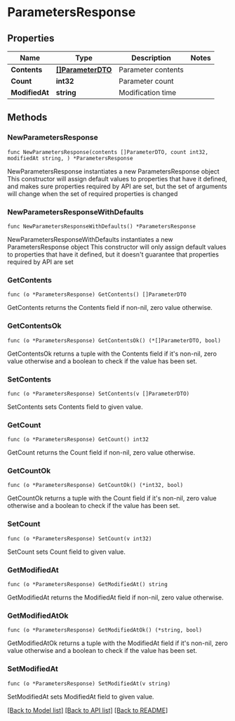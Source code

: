 # ParametersResponse

## Properties

Name | Type | Description | Notes
------------ | ------------- | ------------- | -------------
**Contents** | [**[]ParameterDTO**](ParameterDTO.md) | Parameter contents | 
**Count** | **int32** | Parameter count | 
**ModifiedAt** | **string** | Modification time | 

## Methods

### NewParametersResponse

`func NewParametersResponse(contents []ParameterDTO, count int32, modifiedAt string, ) *ParametersResponse`

NewParametersResponse instantiates a new ParametersResponse object
This constructor will assign default values to properties that have it defined,
and makes sure properties required by API are set, but the set of arguments
will change when the set of required properties is changed

### NewParametersResponseWithDefaults

`func NewParametersResponseWithDefaults() *ParametersResponse`

NewParametersResponseWithDefaults instantiates a new ParametersResponse object
This constructor will only assign default values to properties that have it defined,
but it doesn't guarantee that properties required by API are set

### GetContents

`func (o *ParametersResponse) GetContents() []ParameterDTO`

GetContents returns the Contents field if non-nil, zero value otherwise.

### GetContentsOk

`func (o *ParametersResponse) GetContentsOk() (*[]ParameterDTO, bool)`

GetContentsOk returns a tuple with the Contents field if it's non-nil, zero value otherwise
and a boolean to check if the value has been set.

### SetContents

`func (o *ParametersResponse) SetContents(v []ParameterDTO)`

SetContents sets Contents field to given value.


### GetCount

`func (o *ParametersResponse) GetCount() int32`

GetCount returns the Count field if non-nil, zero value otherwise.

### GetCountOk

`func (o *ParametersResponse) GetCountOk() (*int32, bool)`

GetCountOk returns a tuple with the Count field if it's non-nil, zero value otherwise
and a boolean to check if the value has been set.

### SetCount

`func (o *ParametersResponse) SetCount(v int32)`

SetCount sets Count field to given value.


### GetModifiedAt

`func (o *ParametersResponse) GetModifiedAt() string`

GetModifiedAt returns the ModifiedAt field if non-nil, zero value otherwise.

### GetModifiedAtOk

`func (o *ParametersResponse) GetModifiedAtOk() (*string, bool)`

GetModifiedAtOk returns a tuple with the ModifiedAt field if it's non-nil, zero value otherwise
and a boolean to check if the value has been set.

### SetModifiedAt

`func (o *ParametersResponse) SetModifiedAt(v string)`

SetModifiedAt sets ModifiedAt field to given value.



[[Back to Model list]](../README.md#documentation-for-models) [[Back to API list]](../README.md#documentation-for-api-endpoints) [[Back to README]](../README.md)


